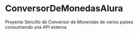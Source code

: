 # ConversorDeMonedasAlura
Proyecto Sencillo de Conversor de Monendas de varios paises consumiendo una API externa
